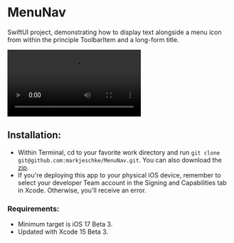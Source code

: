 # MenuNav
SwiftUI project, demonstrating how to display text alongside a menu icon from within the principle ToolbarItem and a long-form title.

<video src="https://github-production-user-asset-6210df.s3.amazonaws.com/1577928/252819791-b446cbea-c649-4296-83d7-dfaff8b42fca.mp4" controls="controls" style="max-width: 730px;">
</video>


## Installation:
* Within Terminal, cd to your favorite work directory and run `git clone git@github.com:markjeschke/MenuNav.git`. You can also download the [zip](https://github.com/markjeschke/MenuNav/archive/refs/heads/main.zip).
* If you're deploying this app to your physical iOS device, remember to select your developer Team account in the Signing and Capabilities tab in Xcode. Otherwise, you'll receive an error.

### Requirements:
* Minimum target is iOS 17 Beta 3. 
* Updated with Xcode 15 Beta 3.

